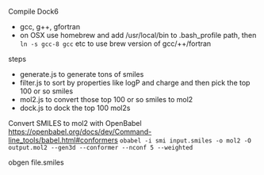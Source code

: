 Compile Dock6
- gcc, g++, gfortran
- on OSX use homebrew and add /usr/local/bin to .bash_profile path, then `ln -s gcc-8 gcc` etc to use brew version of gcc/++/fortran

steps

- generate.js to generate tons of smiles
- filter.js to sort by properties like logP and charge and then pick the top 100 or so smiles
- mol2.js to convert those top 100 or so smiles to mol2
- dock.js to dock the top 100 mol2s


Convert SMILES to mol2 with OpenBabel
https://openbabel.org/docs/dev/Command-line_tools/babel.html#conformers
`obabel -i smi input.smiles -o mol2 -O output.mol2 --gen3d --conformer --nconf 5 --weighted`

obgen file.smiles
